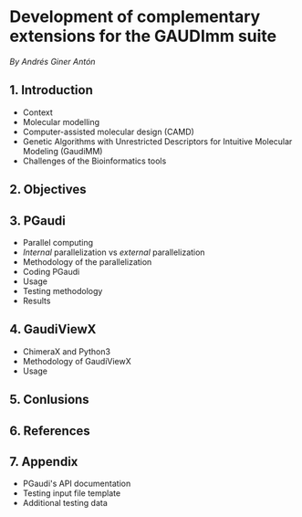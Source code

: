 Development of complementary extensions for the GAUDImm suite
=============================================================

*By Andrés Giner Antón*

## 1. Introduction

- Context
- Molecular modelling
- Computer-assisted molecular design (CAMD)
- Genetic Algorithms with Unrestricted Descriptors for Intuitive Molecular Modeling (GaudiMM)
- Challenges of the Bioinformatics tools

## 2. Objectives

## 3. PGaudi

- Parallel computing
- *Internal* parallelization vs *external* parallelization
- Methodology of the parallelization
- Coding PGaudi
- Usage
- Testing methodology
- Results

## 4. GaudiViewX

- ChimeraX and Python3
- Methodology of GaudiViewX
- Usage

## 5. Conlusions

## 6. References

## 7. Appendix

- PGaudi's API documentation
- Testing input file template
- Additional testing data
